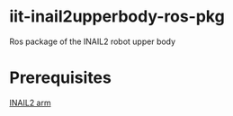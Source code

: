 # iit-inail2upperbody-ros-pkg
Ros package of the INAIL2 robot upper body

# Prerequisites
[INAIL2 arm](https://github.com/ADVRHumanoids/iit-inail2arm-ros-pkg)
